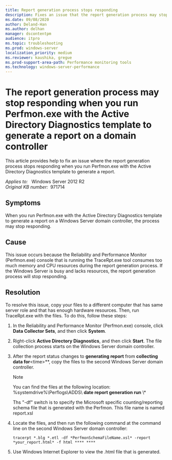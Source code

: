 ```yaml
---
title: Report generation process stops responding
description: Fixes an issue that the report generation process may stop responding when you run Perfmon.exe with the Active Directory Diagnostics template to generate a report.
ms.date: 09/08/2020
author: Deland-Han
ms.author: delhan
manager: dscontentpm
audience: itpro
ms.topic: troubleshooting
ms.prod: windows-server
localization_priority: medium
ms.reviewer: kaushika, gregue
ms.prod-support-area-path: Performance monitoring tools
ms.technology: windows-server-performance
---
```

# The report generation process may stop responding when you run Perfmon.exe with the Active Directory Diagnostics template to generate a report on a domain controller

This article provides help to fix an issue where the report generation process stops responding when you run Perfmon.exe with the Active Directory Diagnostics template to generate a report.

_Applies to:_ &nbsp; Windows Server 2012 R2  
_Original KB number:_ &nbsp;971714

## Symptoms

When you run Perfmon.exe with the Active Directory Diagnostics template to generate a report on a Windows Server domain controller, the process may stop responding.

## Cause

This issue occurs because the Reliability and Performance Monitor (Perfmon.exe) console that is running the TraceRpt.exe tool consumes too much memory and CPU resources during the report generation process. If the Windows Server is busy and lacks resources, the report generation process will stop responding.

## Resolution

To resolve this issue, copy your files to a different computer that has same server role and that has enough hardware resources. Then, run TraceRpt.exe with the files. To do this, follow these steps:

1. In the Reliability and Performance Monitor (Perfmon.exe) console, click **Data Collector Sets**, and then click **System**.
2. Right-click **Active Directory Diagnostics**, and then click **Start**. The file collection process starts on the Windows Server domain controller.
3. After the report status changes to **generating report** from **collecting data for**\<time>**, copy the files to the second Windows Server domain controller.

    > [!NOTE]
    > You can find the files at the following location: %systemdrive%\Perflogs\ADDS\ **date report generation run** \\*
    >
    > Ths "-df" switch is to specify the Microsoft specific counting/reporting schema file that is generated with the Perfmon. This file name is named report.xsl
4. Locate the files, and then run the following command at the command line on the second Windows Server domain controller:

    ```console
    tracerpt *.blg *.etl -df *PerfmonSchemaFileName.xsl* -report *your_report.html* -f html **** ****
    ```

5. Use Windows Internet Explorer to view the .html file that is generated.
